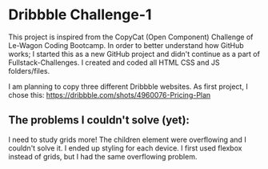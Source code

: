 # Dribbble Challenge-1
This project is inspired from the CopyCat (Open Component) Challenge of Le-Wagon Coding Bootcamp. In order to better understand how GitHub works; I started this as a new GitHub project and didn't continue as a part of Fullstack-Challenges. I created and coded all HTML CSS and JS folders/files.

I am planning to copy three different Dribbble websites. As first project, I chose this: https://dribbble.com/shots/4960076-Pricing-Plan

## The problems I couldn't solve (yet):
I need to study grids more! The children element were overflowing and I couldn't solve it. I ended up styling for each device. I first used flexbox instead of grids, but I had
the same overflowing problem. 
